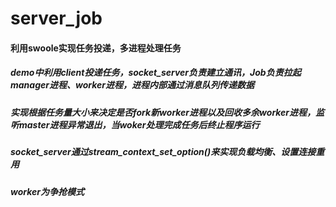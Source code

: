 # server_job

#### 利用swoole实现任务投递，多进程处理任务

##### demo中利用client投递任务，socket_server负责建立通讯，Job负责拉起manager进程、worker进程，进程内部通过消息队列传递数据


##### 实现根据任务量大小来决定是否fork新worker进程以及回收多余worker进程，监听master进程异常退出，当woker处理完成任务后终止程序运行


##### socket_server通过stream_context_set_option()来实现负载均衡、设置连接重用

##### worker为争抢模式
